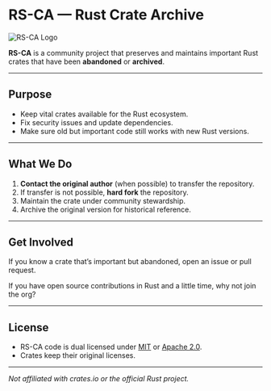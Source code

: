 # RS-CA — Rust Crate Archive

![RS-CA Logo](https://avatars.githubusercontent.com/u/225779093?s=150&u=feece3c98dab5c6b62ac61919e76445c73e7b789&v=4)

**RS-CA** is a community project that preserves and maintains important Rust crates that have been **abandoned** or **archived**.

---

## Purpose

- Keep vital crates available for the Rust ecosystem.
- Fix security issues and update dependencies.
- Make sure old but important code still works with new Rust versions.

---

## What We Do

1. **Contact the original author** (when possible) to transfer the repository.  
2. If transfer is not possible, **hard fork** the repository.  
3. Maintain the crate under community stewardship.  
4. Archive the original version for historical reference.

---

## Get Involved

If you know a crate that’s important but abandoned, open an issue or pull request.  

If you have open source contributions in Rust and a little time, why not join the org?

---

## License

- RS-CA code is dual licensed under [MIT](http://opensource.org/licenses/MIT) or [Apache 2.0](http://www.apache.org/licenses/LICENSE-2.0).  
- Crates keep their original licenses.

---

_Not affiliated with crates.io or the official Rust project._
